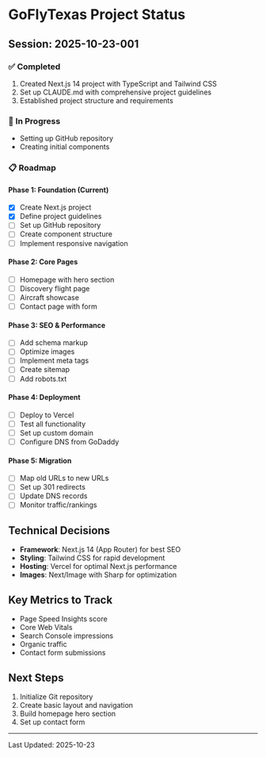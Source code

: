 # GoFlyTexas Project Status

## Session: 2025-10-23-001

### ✅ Completed
1. Created Next.js 14 project with TypeScript and Tailwind CSS
2. Set up CLAUDE.md with comprehensive project guidelines
3. Established project structure and requirements

### 🔄 In Progress
- Setting up GitHub repository
- Creating initial components

### 📋 Roadmap

#### Phase 1: Foundation (Current)
- [x] Create Next.js project
- [x] Define project guidelines
- [ ] Set up GitHub repository
- [ ] Create component structure
- [ ] Implement responsive navigation

#### Phase 2: Core Pages
- [ ] Homepage with hero section
- [ ] Discovery flight page
- [ ] Aircraft showcase
- [ ] Contact page with form

#### Phase 3: SEO & Performance
- [ ] Add schema markup
- [ ] Optimize images
- [ ] Implement meta tags
- [ ] Create sitemap
- [ ] Add robots.txt

#### Phase 4: Deployment
- [ ] Deploy to Vercel
- [ ] Test all functionality
- [ ] Set up custom domain
- [ ] Configure DNS from GoDaddy

#### Phase 5: Migration
- [ ] Map old URLs to new URLs
- [ ] Set up 301 redirects
- [ ] Update DNS records
- [ ] Monitor traffic/rankings

## Technical Decisions
- **Framework**: Next.js 14 (App Router) for best SEO
- **Styling**: Tailwind CSS for rapid development
- **Hosting**: Vercel for optimal Next.js performance
- **Images**: Next/Image with Sharp for optimization

## Key Metrics to Track
- Page Speed Insights score
- Core Web Vitals
- Search Console impressions
- Organic traffic
- Contact form submissions

## Next Steps
1. Initialize Git repository
2. Create basic layout and navigation
3. Build homepage hero section
4. Set up contact form

---
Last Updated: 2025-10-23